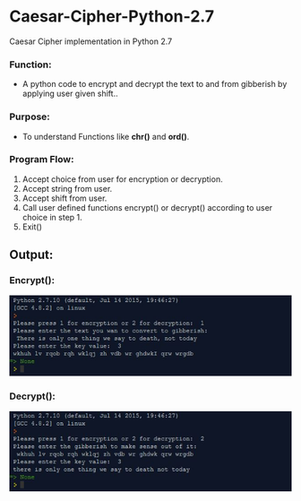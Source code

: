 # Caesar-Cipher-Python-2.7
Caesar Cipher implementation in Python 2.7

### Function:
* A python code to encrypt and decrypt the text to and from gibberish by applying user given shift..

### Purpose:
* To understand Functions like **chr()** and **ord()**.

### Program Flow:
1. Accept choice from user for encryption or decryption.
2. Accept string from user.
3. Accept shift from user.
4. Call user defined functions encrypt() or decrypt() according to user choice in step 1.
5. Exit()

## Output:
 ### Encrypt():

 ![encrypt](https://github.com/coder-daga/Caesar-Cipher-Python-2.7/blob/master/encrypt().JPG)

 ### Decrypt():

 ![decrypt](https://github.com/coder-daga/Caesar-Cipher-Python-2.7/blob/master/decrypt().JPG)
